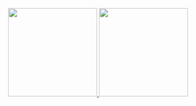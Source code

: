 <div align="center">
  <a href="https://github.com/dudetheduck">
  <img height="180em" src="https://github-readme-stats.vercel.app/api?username=dudetheduck&show_icons=true&theme=moltack&include_all_commits=true&count_private=true"/>
  <img height="180em" src="https://github-readme-stats.vercel.app/api/top-langs/?username=dudetheduck&layout=compact&langs_count=7&theme=dracula"/>
</div>
